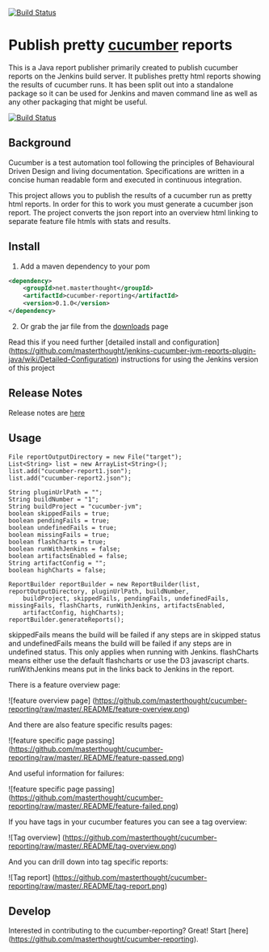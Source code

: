 [![Build Status](https://img.shields.io/travis/damianszczepanik/cucumber-reporting/master.svg?style=flat)](https://travis-ci.org/damianszczepanik/cucumber-reporting)

# Publish pretty [cucumber](http://cukes.info/) reports

This is a Java report publisher primarily created to publish cucumber reports on the Jenkins build server. It publishes pretty html reports showing the results of cucumber runs. It has been split out into a standalone package so it can be used for Jenkins and maven command line as well as any other packaging that might be useful.

[![Build Status](https://secure.travis-ci.org/masterthought/cucumber-reporting.png)](http://travis-ci.org/masterthought/cucumber-reporting)

## Background

Cucumber is a test automation tool following the principles of Behavioural Driven Design and living documentation. Specifications are written in a concise human readable form and executed in continuous integration.

This project allows you to publish the results of a cucumber run as pretty html reports. In order for this to work you must generate a cucumber json report. The project converts the json report into an overview html linking to separate feature file htmls with stats and results.

## Install

1. Add a maven dependency to your pom
```xml
<dependency>
    <groupId>net.masterthought</groupId>
    <artifactId>cucumber-reporting</artifactId>
    <version>0.1.0</version>
</dependency>
```
2. Or grab the jar file from the [downloads](http://www.masterthought.net/section/cucumber-reporting) page

Read this if you need further  [detailed install and configuration]
(https://github.com/masterthought/jenkins-cucumber-jvm-reports-plugin-java/wiki/Detailed-Configuration) instructions for using the Jenkins version of this project

## Release Notes

Release notes are [here](https://github.com/masterthought/cucumber-reporting/wiki/Release-Notes)

## Usage

    File reportOutputDirectory = new File("target");
    List<String> list = new ArrayList<String>();
    list.add("cucumber-report1.json");
    list.add("cucumber-report2.json");

    String pluginUrlPath = "";
    String buildNumber = "1";
    String buildProject = "cucumber-jvm";
    boolean skippedFails = true;
    boolean pendingFails = true;
    boolean undefinedFails = true;
    boolean missingFails = true;
    boolean flashCharts = true;
    boolean runWithJenkins = false;
    boolean artifactsEnabled = false;
    String artifactConfig = "";
    boolean highCharts = false;

    ReportBuilder reportBuilder = new ReportBuilder(list, reportOutputDirectory, pluginUrlPath, buildNumber,
        buildProject, skippedFails, pendingFails, undefinedFails, missingFails, flashCharts, runWithJenkins, artifactsEnabled,
        artifactConfig, highCharts);
    reportBuilder.generateReports();

skippedFails means the build will be failed if any steps are in skipped status and undefinedFails means the build will be failed if any steps are in undefined status. This only applies when running with Jenkins.
flashCharts means either use the default flashcharts or use the D3 javascript charts. runWithJenkins means put in the links back to Jenkins in the report.

There is a feature overview page:

![feature overview page]
(https://github.com/masterthought/cucumber-reporting/raw/master/.README/feature-overview.png)

And there are also feature specific results pages:

![feature specific page passing]
(https://github.com/masterthought/cucumber-reporting/raw/master/.README/feature-passed.png)

And useful information for failures:

![feature specific page passing]
(https://github.com/masterthought/cucumber-reporting/raw/master/.README/feature-failed.png)

If you have tags in your cucumber features you can see a tag overview:

![Tag overview]
(https://github.com/masterthought/cucumber-reporting/raw/master/.README/tag-overview.png)

And you can drill down into tag specific reports:

![Tag report]
(https://github.com/masterthought/cucumber-reporting/raw/master/.README/tag-report.png)

## Develop

Interested in contributing to the cucumber-reporting?  Great!  Start [here]
(https://github.com/masterthought/cucumber-reporting).
